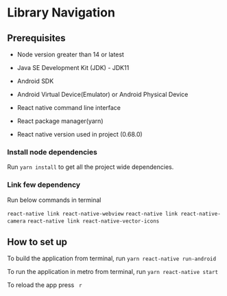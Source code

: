 # Library Navigation

## Prerequisites

- Node version greater than 14  or latest

- Java SE Development Kit (JDK) - JDK11

- Android SDK

- Android Virtual Device(Emulator) or Android Physical Device

- React native command line interface

- React package manager(yarn)

- React native version used in project (0.68.0)


### Install node dependencies

Run `yarn install` to get all the project wide dependencies.

### Link few dependency

Run below commands in terminal

``` react-native link react-native-webview ```
``` react-native link react-native-camera ```
``` react-native link react-native-vector-icons ```


## How to set up

To build the application from terminal, run ```yarn react-native run-android```

To run the application in metro from terminal, run ```yarn react-native start```

To reload the app press ``` r```
